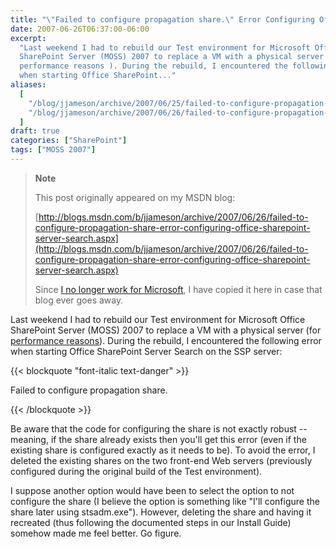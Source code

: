 ```yaml
---
title: "\"Failed to configure propagation share.\" Error Configuring Office SharePoint Server Search"
date: 2007-06-26T06:37:00-06:00
excerpt:
  "Last weekend I had to rebuild our Test environment for Microsoft Office
  SharePoint Server (MOSS) 2007 to replace a VM with a physical server (for
  performance reasons ). During the rebuild, I encountered the following error
  when starting Office SharePoint..."
aliases:
  [
    "/blog/jjameson/archive/2007/06/25/failed-to-configure-propagation-share-error-configuring-office-sharepoint-server-search.aspx",
    "/blog/jjameson/archive/2007/06/26/failed-to-configure-propagation-share-error-configuring-office-sharepoint-server-search.aspx",
  ]
draft: true
categories: ["SharePoint"]
tags: ["MOSS 2007"]
---
```


> **Note**
>
> This post originally appeared on my MSDN blog:
>
> [http://blogs.msdn.com/b/jjameson/archive/2007/06/26/failed-to-configure-propagation-share-error-configuring-office-sharepoint-server-search.aspx](http://blogs.msdn.com/b/jjameson/archive/2007/06/26/failed-to-configure-propagation-share-error-configuring-office-sharepoint-server-search.aspx)
>
> Since
> [I no longer work for Microsoft](/blog/jjameson/2011/09/02/last-day-with-microsoft),
> I have copied it here in case that blog ever goes away.

Last weekend I had to rebuild our Test environment for Microsoft Office
SharePoint Server (MOSS) 2007 to replace a VM with a physical server (for
[performance reasons](http://blogs.msdn.com/jameson/archive/2007/06/24/performance-of-virtual-machines.aspx)).
During the rebuild, I encountered the following error when starting Office
SharePoint Server Search on the SSP server:

{{< blockquote "font-italic text-danger" >}}

Failed to configure propagation share.

{{< /blockquote >}}

Be aware that the code for configuring the share is not exactly robust --
meaning, if the share already exists then you'll get this error (even if the
existing share is configured exactly as it needs to be). To avoid the error, I
deleted the existing shares on the two front-end Web servers (previously
configured during the original build of the Test environment).

I suppose another option would have been to select the option to not configure
the share (I believe the option is something like "I'll configure the share
later using stsadm.exe"). However, deleting the share and having it recreated
(thus following the documented steps in our Install Guide) somehow made me feel
better. Go figure.
